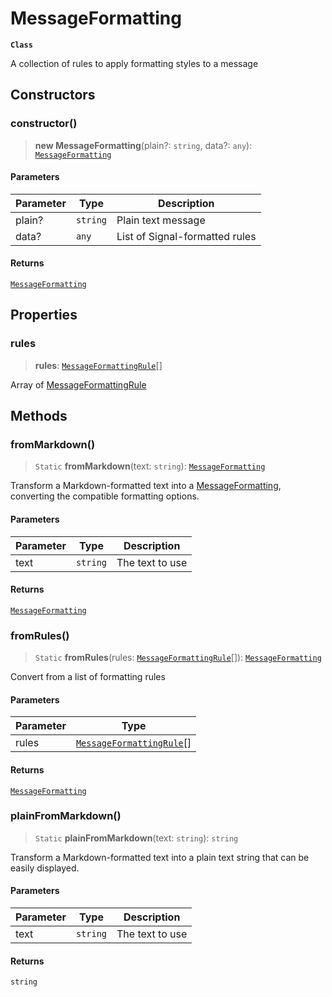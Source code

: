 # MessageFormatting

**`Class`**

A collection of rules to apply formatting styles to a message

## Constructors

### constructor()

> **new MessageFormatting**(plain?: `string`, data?: `any`): [`MessageFormatting`](class.messageformatting.md)

#### Parameters

| Parameter | Type     | Description                    |
| --------- | -------- | ------------------------------ |
| plain?    | `string` | Plain text message             |
| data?     | `any`    | List of Signal-formatted rules |

#### Returns

[`MessageFormatting`](class.messageformatting.md)

## Properties

### rules

> **rules**: [`MessageFormattingRule`](class.messageformattingrule.md)\[]

Array of [MessageFormattingRule](class.messageformattingrule.md)

## Methods

### fromMarkdown()

> `Static` **fromMarkdown**(text: `string`): [`MessageFormatting`](class.messageformatting.md)

Transform a Markdown-formatted text into a [MessageFormatting](class.messageformatting.md), converting the compatible formatting options.

#### Parameters

| Parameter | Type     | Description     |
| --------- | -------- | --------------- |
| text      | `string` | The text to use |

#### Returns

[`MessageFormatting`](class.messageformatting.md)

### fromRules()

> `Static` **fromRules**(rules: [`MessageFormattingRule`](class.messageformattingrule.md)\[]): [`MessageFormatting`](class.messageformatting.md)

Convert from a list of formatting rules

#### Parameters

| Parameter | Type                                                         |
| --------- | ------------------------------------------------------------ |
| rules     | [`MessageFormattingRule`](class.messageformattingrule.md)\[] |

#### Returns

[`MessageFormatting`](class.messageformatting.md)

### plainFromMarkdown()

> `Static` **plainFromMarkdown**(text: `string`): `string`

Transform a Markdown-formatted text into a plain text string that can be easily displayed.

#### Parameters

| Parameter | Type     | Description     |
| --------- | -------- | --------------- |
| text      | `string` | The text to use |

#### Returns

`string`
